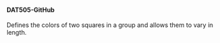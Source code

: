 #### DAT505-GitHub ####
Defines the colors of two squares in a group and allows them to vary in length.
